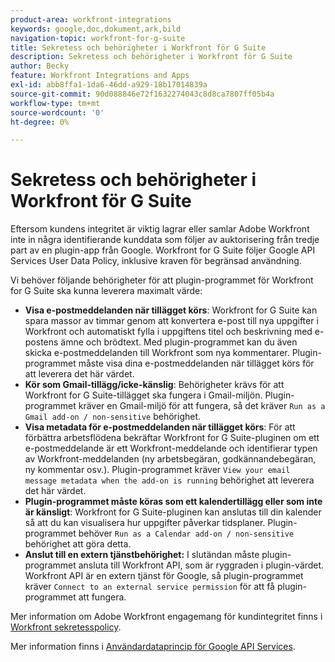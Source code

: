 ```yaml
---
product-area: workfront-integrations
keywords: google,doc,dokument,ark,bild
navigation-topic: workfront-for-g-suite
title: Sekretess och behörigheter i Workfront för G Suite
description: Sekretess och behörigheter i Workfront för G Suite
author: Becky
feature: Workfront Integrations and Apps
exl-id: abb8ffa1-1da6-46dd-a929-18b17014839a
source-git-commit: 90d088846e72f1632274043c8d8ca7807ff05b4a
workflow-type: tm+mt
source-wordcount: '0'
ht-degree: 0%

---
```


# Sekretess och behörigheter i Workfront för G Suite

Eftersom kundens integritet är viktig lagrar eller samlar Adobe Workfront inte in några identifierande kunddata som följer av auktorisering från tredje part av en plugin-app från Google. Workfront for G Suite följer Google API Services User Data Policy, inklusive kraven för begränsad användning.

Vi behöver följande behörigheter för att plugin-programmet för Workfront for G Suite ska kunna leverera maximalt värde:

* **Visa e-postmeddelanden när tillägget körs**: Workfront for G Suite kan spara massor av timmar genom att konvertera e-post till nya uppgifter i Workfront och automatiskt fylla i uppgiftens titel och beskrivning med e-postens ämne och brödtext. Med plugin-programmet kan du även skicka e-postmeddelanden till Workfront som nya kommentarer. Plugin-programmet måste visa dina e-postmeddelanden när tillägget körs för att leverera det här värdet.
* **Kör som Gmail-tillägg/icke-känslig**: Behörigheter krävs för att Workfront for G Suite-tillägget ska fungera i Gmail-miljön. Plugin-programmet kräver en Gmail-miljö för att fungera, så det kräver `Run as a Gmail add-on / non-sensitive` behörighet.
* **Visa metadata för e-postmeddelanden när tillägget körs**: För att förbättra arbetsflödena bekräftar Workfront for G Suite-pluginen om ett e-postmeddelande är ett Workfront-meddelande och identifierar typen av Workfront-meddelanden (ny arbetsbegäran, godkännandebegäran, ny kommentar osv.). Plugin-programmet kräver `View your email message metadata when the add-on is running` behörighet att leverera det här värdet.
* **Plugin-programmet måste köras som ett kalendertillägg eller som inte är känsligt**: Workfront for G Suite-pluginen kan anslutas till din kalender så att du kan visualisera hur uppgifter påverkar tidsplaner. Plugin-programmet behöver `Run as a Calendar add-on / non-sensitive` behörighet att göra detta.
* **Anslut till en extern tjänstbehörighet:** I slutändan måste plugin-programmet ansluta till Workfront API, som är ryggraden i plugin-värdet. Workfront API är en extern tjänst för Google, så plugin-programmet kräver `Connect to an external service permission` för att få plugin-programmet att fungera.

Mer information om Adobe Workfront engagemang för kundintegritet finns i [Workfront sekretesspolicy](https://www.adobe.com/content/dam/cc/en/legal/terms/enterprise/pdfs/Privacy-Notice-and-Privacy-Shield-Statement-Adobe-Workfront.pdf).

Mer information finns i [Användardataprincip för Google API Services](https://developers.google.com/terms/api-services-user-data-policy).
